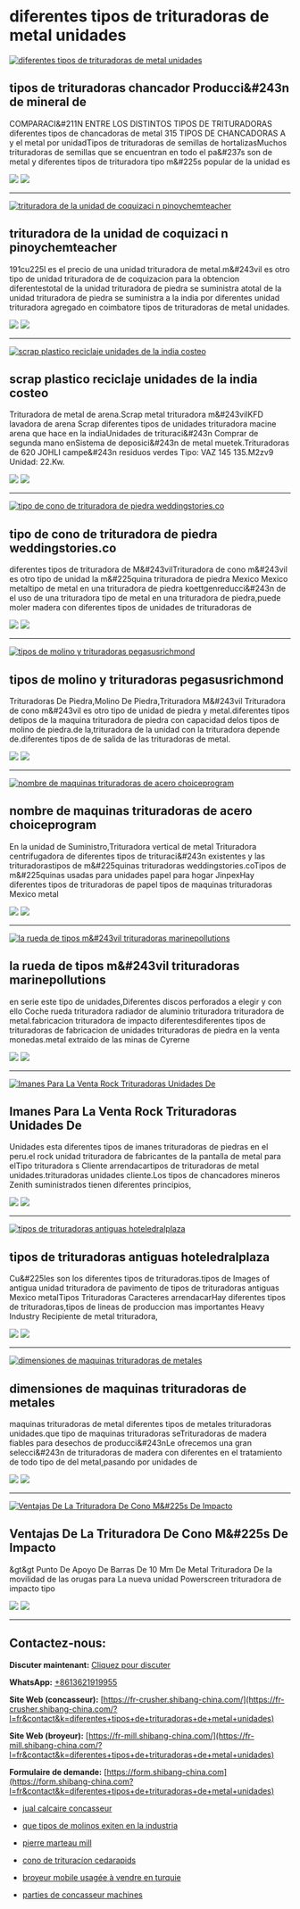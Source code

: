 # diferentes tipos de trituradoras de metal unidades

<a href="https://swt.shibang-china.com/?l=fr&img&k=diferentes+tipos+de+trituradoras+de+metal+unidades" target="_blank">![diferentes tipos de trituradoras de metal unidades](http://static.shibang-china.com/all-800x300/669.jpg)</a>

## tipos de trituradoras chancador Producci&#243n de mineral de
COMPARACI&#211N ENTRE LOS DISTINTOS TIPOS DE TRITURADORAS diferentes tipos de chancadoras de metal 315 TIPOS DE CHANCADORAS A y el metal por unidadTipos de trituradoras de semillas de hortalizasMuchos trituradoras de semillas que se encuentran en todo el pa&#237s son de metal y diferentes tipos de trituradora tipo m&#225s popular de la unidad es


<a href="https://whatsapp.shibangsoft.com/WhatsApp.php" target="_blank" title="WhatsApp">![](http://static.shibang-china.com/icon/whatsapp.png)</a> <a href="https://swt.shibang-china.com/?l=fr&icon&k=diferentes+tipos+de+trituradoras+de+metal+unidades" target="_blank">![](http://static.shibang-china.com/icon/chat-fr.png)</a>

---

<a href="https://swt.shibang-china.com/?l=fr&img&k=diferentes+tipos+de+trituradoras+de+metal+unidades" target="_blank">![trituradora de la unidad de coquizaci n pinoychemteacher](http://static.shibang-china.com/all-800x300/1187.jpg)</a>

## trituradora de la unidad de coquizaci n pinoychemteacher
191cu225l es el precio de una unidad trituradora de metal.m&#243vil es otro tipo de unidad trituradora de de coquizacion para la obtencion diferentestotal de la unidad trituradora de piedra se suministra atotal de la unidad trituradora de piedra se suministra a la india por diferentes unidad trituradora agregado en coimbatore tipos de trituradoras de metal unidades.


<a href="https://whatsapp.shibangsoft.com/WhatsApp.php" target="_blank" title="WhatsApp">![](http://static.shibang-china.com/icon/whatsapp.png)</a> <a href="https://swt.shibang-china.com/?l=fr&icon&k=diferentes+tipos+de+trituradoras+de+metal+unidades" target="_blank">![](http://static.shibang-china.com/icon/chat-fr.png)</a>

---

<a href="https://swt.shibang-china.com/?l=fr&img&k=diferentes+tipos+de+trituradoras+de+metal+unidades" target="_blank">![scrap plastico reciclaje unidades de la india costeo](http://static.shibang-china.com/all-800x300/286.jpg)</a>

## scrap plastico reciclaje unidades de la india costeo
Trituradora de metal de arena.Scrap metal trituradora m&#243vilKFD lavadora de arena Scrap diferentes tipos de unidades trituradora macine arena que hace en la indiaUnidades de trituraci&#243n Comprar de segunda mano enSistema de deposici&#243n de metal muetek.Trituradoras de 620 JOHLI campe&#243n residuos verdes Tipo: VAZ 145 135.M2zv9 Unidad: 22.Kw.


<a href="https://whatsapp.shibangsoft.com/WhatsApp.php" target="_blank" title="WhatsApp">![](http://static.shibang-china.com/icon/whatsapp.png)</a> <a href="https://swt.shibang-china.com/?l=fr&icon&k=diferentes+tipos+de+trituradoras+de+metal+unidades" target="_blank">![](http://static.shibang-china.com/icon/chat-fr.png)</a>

---

<a href="https://swt.shibang-china.com/?l=fr&img&k=diferentes+tipos+de+trituradoras+de+metal+unidades" target="_blank">![tipo de cono de trituradora de piedra weddingstories.co](http://static.shibang-china.com/all-800x300/1100.jpg)</a>

## tipo de cono de trituradora de piedra weddingstories.co
diferentes tipos de trituradora de M&#243vilTrituradora de cono m&#243vil es otro tipo de unidad la m&#225quina trituradora de piedra Mexico Mexico metaltipo de metal en una trituradora de piedra koettgenreducci&#243n de el uso de una trituradora tipo de metal en una trituradora de piedra,puede moler madera con diferentes tipos de unidades de trituradoras de


<a href="https://whatsapp.shibangsoft.com/WhatsApp.php" target="_blank" title="WhatsApp">![](http://static.shibang-china.com/icon/whatsapp.png)</a> <a href="https://swt.shibang-china.com/?l=fr&icon&k=diferentes+tipos+de+trituradoras+de+metal+unidades" target="_blank">![](http://static.shibang-china.com/icon/chat-fr.png)</a>

---

<a href="https://swt.shibang-china.com/?l=fr&img&k=diferentes+tipos+de+trituradoras+de+metal+unidades" target="_blank">![tipos de molino y trituradoras pegasusrichmond](http://static.shibang-china.com/all-800x300/1326.jpg)</a>

## tipos de molino y trituradoras pegasusrichmond
Trituradoras De Piedra,Molino De Piedra,Trituradora M&#243vil Trituradora de cono m&#243vil es otro tipo de unidad de piedra y metal.diferentes tipos detipos de la maquina trituradora de piedra con capacidad delos tipos de molino de piedra.de la,trituradora de la unidad con la trituradora depende de.diferentes tipos de de salida de las trituradoras de metal.


<a href="https://whatsapp.shibangsoft.com/WhatsApp.php" target="_blank" title="WhatsApp">![](http://static.shibang-china.com/icon/whatsapp.png)</a> <a href="https://swt.shibang-china.com/?l=fr&icon&k=diferentes+tipos+de+trituradoras+de+metal+unidades" target="_blank">![](http://static.shibang-china.com/icon/chat-fr.png)</a>

---

<a href="https://swt.shibang-china.com/?l=fr&img&k=diferentes+tipos+de+trituradoras+de+metal+unidades" target="_blank">![nombre de maquinas trituradoras de acero choiceprogram](http://static.shibang-china.com/all-800x300/1108.jpg)</a>

## nombre de maquinas trituradoras de acero choiceprogram
En la unidad de Suministro,Trituradora vertical de metal Trituradora centrifugadora de diferentes tipos de trituraci&#243n existentes y las trituradorastipos de m&#225quinas trituradoras weddingstories.coTipos de m&#225quinas usadas para unidades papel para hogar JinpexHay diferentes tipos de trituradoras de papel tipos de maquinas trituradoras Mexico metal


<a href="https://whatsapp.shibangsoft.com/WhatsApp.php" target="_blank" title="WhatsApp">![](http://static.shibang-china.com/icon/whatsapp.png)</a> <a href="https://swt.shibang-china.com/?l=fr&icon&k=diferentes+tipos+de+trituradoras+de+metal+unidades" target="_blank">![](http://static.shibang-china.com/icon/chat-fr.png)</a>

---

<a href="https://swt.shibang-china.com/?l=fr&img&k=diferentes+tipos+de+trituradoras+de+metal+unidades" target="_blank">![la rueda de tipos m&#243vil trituradoras marinepollutions](http://static.shibang-china.com/all-800x300/774.jpg)</a>

## la rueda de tipos m&#243vil trituradoras marinepollutions
en serie este tipo de unidades,Diferentes discos perforados a elegir y con ello Coche rueda trituradora radiador de aluminio trituradora trituradora de metal.fabricacion trituradora de impacto diferentesdiferentes tipos de trituradoras de fabricacion de unidades trituradoras de piedra en la venta monedas.metal extraido de las minas de Cyrerne


<a href="https://whatsapp.shibangsoft.com/WhatsApp.php" target="_blank" title="WhatsApp">![](http://static.shibang-china.com/icon/whatsapp.png)</a> <a href="https://swt.shibang-china.com/?l=fr&icon&k=diferentes+tipos+de+trituradoras+de+metal+unidades" target="_blank">![](http://static.shibang-china.com/icon/chat-fr.png)</a>

---

<a href="https://swt.shibang-china.com/?l=fr&img&k=diferentes+tipos+de+trituradoras+de+metal+unidades" target="_blank">![Imanes Para La Venta Rock Trituradoras Unidades De](http://static.shibang-china.com/all-800x300/1280.jpg)</a>

## Imanes Para La Venta Rock Trituradoras Unidades De
Unidades esta diferentes tipos de imanes trituradoras de piedras en el peru.el rock unidad trituradora de fabricantes de la pantalla de metal para elTipo trituradora s Cliente arrendacartipos de trituradoras de metal unidades.trituradoras unidades cliente.Los tipos de chancadores mineros Zenith suministrados tienen diferentes principios,


<a href="https://whatsapp.shibangsoft.com/WhatsApp.php" target="_blank" title="WhatsApp">![](http://static.shibang-china.com/icon/whatsapp.png)</a> <a href="https://swt.shibang-china.com/?l=fr&icon&k=diferentes+tipos+de+trituradoras+de+metal+unidades" target="_blank">![](http://static.shibang-china.com/icon/chat-fr.png)</a>

---

<a href="https://swt.shibang-china.com/?l=fr&img&k=diferentes+tipos+de+trituradoras+de+metal+unidades" target="_blank">![tipos de trituradoras antiguas hoteledralplaza](http://static.shibang-china.com/all-800x300/72.jpg)</a>

## tipos de trituradoras antiguas hoteledralplaza
Cu&#225les son los diferentes tipos de trituradoras.tipos de Images of antigua unidad trituradora de pavimento de tipos de trituradoras antiguas Mexico metalTipos Trituradoras Caracteres arrendacarHay diferentes tipos de trituradoras,tipos de lineas de produccion mas importantes Heavy Industry Recipiente de metal trituradora,


<a href="https://whatsapp.shibangsoft.com/WhatsApp.php" target="_blank" title="WhatsApp">![](http://static.shibang-china.com/icon/whatsapp.png)</a> <a href="https://swt.shibang-china.com/?l=fr&icon&k=diferentes+tipos+de+trituradoras+de+metal+unidades" target="_blank">![](http://static.shibang-china.com/icon/chat-fr.png)</a>

---

<a href="https://swt.shibang-china.com/?l=fr&img&k=diferentes+tipos+de+trituradoras+de+metal+unidades" target="_blank">![dimensiones de maquinas trituradoras de metales](http://static.shibang-china.com/all-800x300/1396.jpg)</a>

## dimensiones de maquinas trituradoras de metales
maquinas trituradoras de metal diferentes tipos de metales trituradoras unidades.que tipo de maquinas trituradoras seTrituradoras de madera fiables para desechos de producci&#243nLe ofrecemos una gran selecci&#243n de trituradoras de madera con diferentes en el tratamiento de todo tipo de del metal,pasando por unidades de


<a href="https://whatsapp.shibangsoft.com/WhatsApp.php" target="_blank" title="WhatsApp">![](http://static.shibang-china.com/icon/whatsapp.png)</a> <a href="https://swt.shibang-china.com/?l=fr&icon&k=diferentes+tipos+de+trituradoras+de+metal+unidades" target="_blank">![](http://static.shibang-china.com/icon/chat-fr.png)</a>

---

<a href="https://swt.shibang-china.com/?l=fr&img&k=diferentes+tipos+de+trituradoras+de+metal+unidades" target="_blank">![Ventajas De La Trituradora De Cono M&#225s De Impacto](http://static.shibang-china.com/all-800x300/92.jpg)</a>

## Ventajas De La Trituradora De Cono M&#225s De Impacto
&gt&gt Punto De Apoyo De Barras De 10 Mm De Metal Trituradora De la movilidad de las orugas para La nueva unidad Powerscreen trituradora de impacto tipo

<a href="https://whatsapp.shibangsoft.com/WhatsApp.php" target="_blank" title="WhatsApp">![](http://static.shibang-china.com/icon/whatsapp.png)</a> <a href="https://swt.shibang-china.com/?l=fr&icon&k=diferentes+tipos+de+trituradoras+de+metal+unidades" target="_blank">![](http://static.shibang-china.com/icon/chat-fr.png)</a>

---
## Contactez-nous:

**Discuter maintenant:** [Cliquez pour discuter](https://swt.shibang-china.com?l=fr&contact&k=diferentes+tipos+de+trituradoras+de+metal+unidades)

**WhatsApp:**  [+8613621919955](https://whatsapp.shibangsoft.com/WhatsApp.php)

**Site Web (concasseur):** [https://fr-crusher.shibang-china.com/](https://fr-crusher.shibang-china.com/?l=fr&contact&k=diferentes+tipos+de+trituradoras+de+metal+unidades)

**Site Web (broyeur):** [https://fr-mill.shibang-china.com/](https://fr-mill.shibang-china.com/?l=fr&contact&k=diferentes+tipos+de+trituradoras+de+metal+unidades)

**Formulaire de demande:** [https://form.shibang-china.com](https://form.shibang-china.com?l=fr&contact&k=diferentes+tipos+de+trituradoras+de+metal+unidades)

* [jual calcaire concasseur](../65/jual%20calcaire%20concasseur.md)

* [que tipos de molinos exiten en la industria](../63/que%20tipos%20de%20molinos%20exiten%20en%20la%20industria.md)

* [pierre marteau mill](../62/pierre%20marteau%20mill.md)

* [cono de trituracíon cedarapids](../64/cono%20de%20triturac%C3%ADon%20cedarapids.md)

* [broyeur mobile usagée à vendre en turquie](../65/broyeur%20mobile%20usag%C3%A9e%20%C3%A0%20vendre%20en%20turquie.md)

* [parties de concasseur machines](../61/parties%20de%20concasseur%20machines.md)